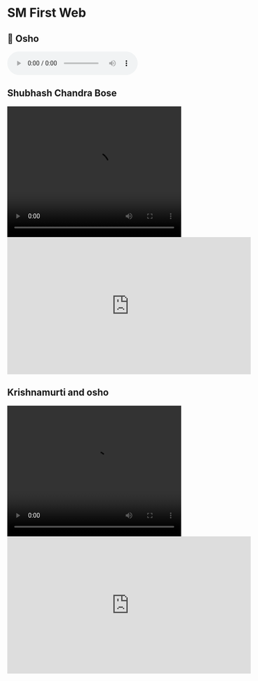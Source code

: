 <h1>SM First Web</h1>
<!DOCTYPE html>
<html lang="en">
<head>
    <meta charset="UTF-8">
    <meta name="viewport" content="width=device-width, initial-scale=1.0">
    <title>Multimedia</title>
</head>
<body>
    <h2>🎵 Osho</h2>
    <audio controls >//you can add here auto playloop
        <source src="https://github.com/sm4561/smweb/raw/refs/heads/main/osho.mp3" type="audio/mpeg">
        your browser does not support the audio element.
    </audio>
    <h2>Shubhash Chandra Bose</h2>
    <video width="400" height="300" controls   >//auto playloop is used for auto play
        <source src="https://github.com/sm4561/smweb/raw/refs/heads/main/SubhashChandra%20Bose.mp4    " type="video/mp4">
        your browser does not support the video tag.
    </video>
    <iframe width="560" height="315" src="https://www.youtube.com/embed/bvMHgeAsDpk?si=SVKMx1XHARs99LES" title="YouTube video player" frameborder="0" allow="accelerometer; autoplay; clipboard-write; encrypted-media; gyroscope; picture-in-picture; web-share" referrerpolicy="strict-origin-when-cross-origin" allowfullscreen></iframe>
    <h2>Krishnamurti and osho</h2>
    <video width="400" height="300" controls >
        <source src="https://github.com/sm4561/smweb/raw/refs/heads/main/osho.mp4" type="video/mp4">
        your browser does not support the video tag.

</video>
<iframe width="560" height="315" src="https://www.youtube.com/embed/_5bHjHQ9LUk?si=soSjNWn4TqBnUfF-" title="YouTube video player" frameborder="0" allow="accelerometer; autoplay; clipboard-write; encrypted-media; gyroscope; picture-in-picture; web-share" referrerpolicy="strict-origin-when-cross-origin" allowfullscreen></iframe>
</body>
</html>
